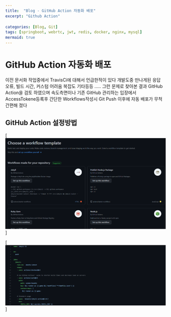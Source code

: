 ```yaml
---
title:  "Blog - GitHub Action 자동화 배포"
excerpt: "Github Action"

categories: [Blog, Git]
tags: [springboot, webrtc, jwt, redis, docker, nginx, mysql]
mermaid: true
---
```



# GitHub Action 자동화 배포
 이전 문서화 작업중에서 TravisCi에 대해서 언급한적이 있다
개발도중 만나게된 응답 오류, 빌드 시간, 커스텀 어려움 복잡도 기타등등 .....
그런 문제로 찾아본 결과 GitHub Action을 검토 하였으며 
속도측면이나 기존 GitHub 관리하는 입장에서 AccessTokene등록후 간단한 Workflows작성시 Git Push 이후에 자동 배포가 무척간편해 졌다

## GitHub Action 설정방법
[![gitAction](/assets/customer/gitaction.png)]

[![gitAction](/assets/customer/gitaction2.png)]